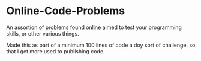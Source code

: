 Online-Code-Problems
====================

An assortion of problems found online aimed to test your programming skills, or other various things.

Made this as part of a minimum 100 lines of code a doy sort of challenge, so that I get more used to publishing code.

